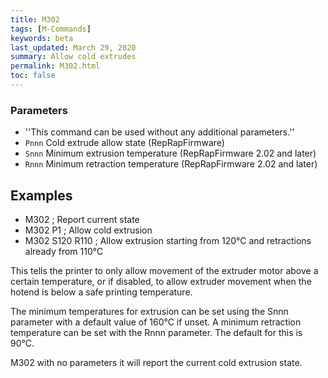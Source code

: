 ```yaml
---
title: M302
tags: [M-Commands] 
keywords: beta 
last_updated: March 29, 2020 
summary: Allow cold extrudes 
permalink: M302.html
toc: false 
---
```



### Parameters

* ''This command can be used without any additional parameters.''
* `Pnnn` Cold extrude allow state (RepRapFirmware)
* `Snnn` Minimum extrusion temperature (RepRapFirmware 2.02 and later)
* `Rnnn` Minimum retraction temperature (RepRapFirmware 2.02 and later)

## Examples

* M302 ; Report current state
* M302 P1 ; Allow cold extrusion
* M302 S120 R110 ; Allow extrusion starting from 120°C and retractions already from 110°C

This tells the printer to only allow movement of the extruder motor above a certain temperature, or if disabled, to allow extruder movement when the hotend is below a safe printing temperature.

The minimum temperatures for extrusion can be set using the Snnn parameter with a default value of 160°C if unset. A minimum retraction temperature can be set with the Rnnn parameter. The default for this is 90°C.

M302 with no parameters it will report the current cold extrusion state.


